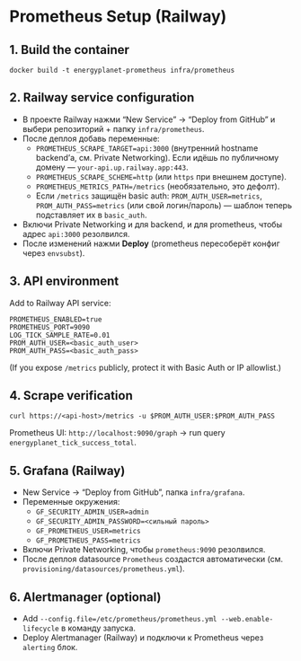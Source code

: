 # Prometheus Setup (Railway)

## 1. Build the container

```
docker build -t energyplanet-prometheus infra/prometheus
```

## 2. Railway service configuration

- В проекте Railway нажми “New Service” → “Deploy from GitHub” и выбери репозиторий + папку `infra/prometheus`.
- После деплоя добавь переменные:
  - `PROMETHEUS_SCRAPE_TARGET=api:3000` (внутренний hostname backend’а, см. Private Networking). Если идёшь по публичному домену — `your-api.up.railway.app:443`.
  - `PROMETHEUS_SCRAPE_SCHEME=http` (или `https` при внешнем доступе).
  - `PROMETHEUS_METRICS_PATH=/metrics` (необязательно, это дефолт).
  - Если `/metrics` защищён basic auth: `PROM_AUTH_USER=metrics`, `PROM_AUTH_PASS=metrics` (или свой логин/пароль) — шаблон теперь подставляет их в `basic_auth`.
- Включи Private Networking и для backend, и для prometheus, чтобы адрес `api:3000` резолвился.
- После изменений нажми **Deploy** (prometheus пересоберёт конфиг через `envsubst`).

## 3. API environment

Add to Railway API service:

```
PROMETHEUS_ENABLED=true
PROMETHEUS_PORT=9090
LOG_TICK_SAMPLE_RATE=0.01
PROM_AUTH_USER=<basic_auth_user>
PROM_AUTH_PASS=<basic_auth_pass>
```

(If you expose `/metrics` publicly, protect it with Basic Auth or IP allowlist.)

## 4. Scrape verification

```
curl https://<api-host>/metrics -u $PROM_AUTH_USER:$PROM_AUTH_PASS
```

Prometheus UI: `http://localhost:9090/graph` → run query `energyplanet_tick_success_total`.

## 5. Grafana (Railway)

- New Service → “Deploy from GitHub”, папка `infra/grafana`.
- Переменные окружения:
  - `GF_SECURITY_ADMIN_USER=admin`
  - `GF_SECURITY_ADMIN_PASSWORD=<сильный пароль>`
  - `GF_PROMETHEUS_USER=metrics`
  - `GF_PROMETHEUS_PASS=metrics`
- Включи Private Networking, чтобы `prometheus:9090` резолвился.
- После деплоя datasource `Prometheus` создастся автоматически (см. `provisioning/datasources/prometheus.yml`).

## 6. Alertmanager (optional)

- Add `--config.file=/etc/prometheus/prometheus.yml --web.enable-lifecycle` в команду запуска.
- Deploy Alertmanager (Railway) и подключи к Prometheus через `alerting` блок.
